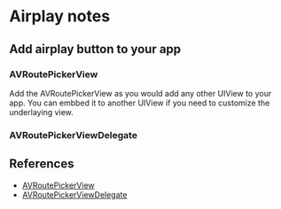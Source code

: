 # Airplay notes

## Add airplay button to your app
### AVRoutePickerView
Add the AVRoutePickerView as you would add any other UIView to your app. You can embbed it to another UIView if you need to customize the underlaying view.


### AVRoutePickerViewDelegate





## References
- [AVRoutePickerView](https://developer.apple.com/documentation/avkit/avroutepickerview)
- [AVRoutePickerViewDelegate](https://developer.apple.com/documentation/avkit/avroutepickerviewdelegate)
